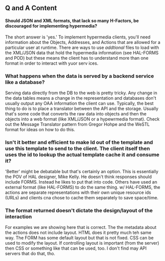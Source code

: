 ## Q and A Content

#### Should JSON and XML formats, that lack so many H-Factors, be discouraged for implementing hypermedia?
The short answer is 'yes.' To implement hypermedia clients, you'll need information about the Objects, Addresses, and Actions that are allowed for a particular user at runtime. There are ways to use _addtional_ files to load with the XML/JSON data that hold the hypermedia information (see HAL-FORMS and POD) but these means the client has to understand more than one format in order to interact with yuor serv ices.

### What happens when the data is served by a backend service like a database?
Serving data directly from the DB to the web is pretty tricky. Any change in the data tables means a change in the representation and databases don't usually output any OAA information the client can use. Typically, the best thing to do is to place a translator between the API and the storage. Usually that's some code that converts the raw data into objects and then the objects into a web format (like XML/JSON or a hypewrmedia format). Check out the Message Translator pattern from Gregor Hohpe and the WeSTL format for ideas on how to do this.

### Isn't it better and efficient to make Id out of the template and use this template to send to the client. The client itself then uses the id to lookup the actual template cache it and consume it?
'Better' might be debatable but that's certainly an option. This is essentially the POV of HAL designer, Mike Kelly. He doesn't think responses should include FORMS. Instead he likes to put that into code. Others have used an external format (like HAL-FORMS) to do the same thing. w/ HAL-FORMS, the actions are separate representations with their own unique resource ids (URLs) and clients cna chose to cache them separately to save space/time.

### The format returned doesn't dictate the design/layout of the interaction
For examples we are showing here that is correct. The the metadata about the actions does not include layout. HTML does it pretty much teh same way. The FORM has some default layout but that is not fixed. CSS can be used to modify the layout. If controlling layout is important (from the server) then CSS or something like that can be used, too.  I don't find may API servers that do that, tho.

